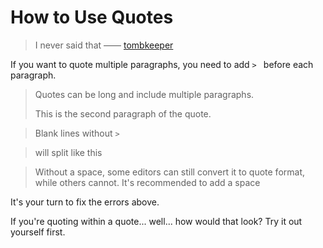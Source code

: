 # How to Use Quotes

> I never said that —— [tombkeeper](https://weibo.com/tombkeeper)

If you want to quote multiple paragraphs, you need to add `> ` before each paragraph.

> Quotes can be long and include multiple paragraphs.
>
> This is the second paragraph of the quote.

> Blank lines without `> `

> will split like this

>Without a space, some editors can still convert it to quote format, while others cannot. It's recommended to add a space

It's your turn to fix the errors above.

If you're quoting within a quote... well... how would that look? Try it out yourself first.

